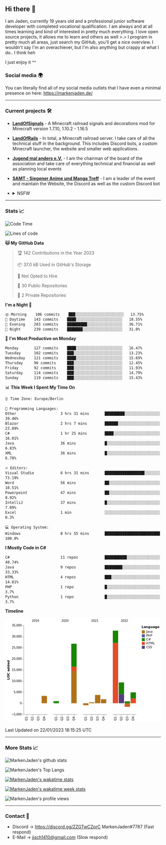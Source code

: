 ## Hi there 👋
I am Jaden, currently 19 years old and a professional junior software developer with completed vocational qualification. I am always and at all times learning and kind of interested in pretty much everything. I love open source projects, it allows me to learn and others as well >.>
I program in pretty much all areas, just search my GitHub, you'll get a nice overview.
I wouldn't say I'm an overachiever, but I'm also anything but crappy at what I do.. I think heh

I just enjoy it ^^

### Social media 🌍

You can literally find all of my social media outlets that I have even a minimal presence on here: https://markenjaden.de/

---

### Current projects 🛠

* [**LandOfSignals**](https://github.com/LandOfRails/LandOfSignals) - A Minecraft railroad signals and decorations mod for Minecraft version 1.7.10, 1.10.2 - 1.16.5
* [**LandOfRails**](https://github.com/LandOfRails) - In total, a Minecraft railroad server. I take care of all the technical stuff in the background. This includes Discord bots, a custom Minecraft launcher, the website and smaller web applications.
* [**Jugend mal anders e.V.**](https://jugendmalanders.de/) - I am the chairman of the board of the association and take care of everything technical and financial as well as planning local events
* [**SAMT - Siegener Anime und Manga Treff**](https://github.com/Siegener-Anime-und-Manga-Treff-SAMT) - I am a leader of the event and maintain the Website, the Discord as well as the custom Discord bot
* <details> 
  <summary>NSFW</summary>
  
  [**Nekos**](https://github.com/MarkenJaden/Nekos) - Website providing you with random lewd neko pics
  
</details>

---

### Stats 📈

<!--START_SECTION:waka-->
![Code Time](http://img.shields.io/badge/Code%20Time-1%2C038%20hrs%207%20mins-blue)

![Lines of code](https://img.shields.io/badge/From%20Hello%20World%20I%27ve%20Written-82%20Thousand%20lines%20of%20code-blue)

**🐱 My GitHub Data** 

> 🏆 142 Contributions in the Year 2023
 > 
> 📦 37.0 kB Used in GitHub's Storage 
 > 
> 🚫 Not Opted to Hire
 > 
> 📜 30 Public Repositories 
 > 
> 🔑 2 Private Repositories  
 > 
**I'm a Night 🦉** 

```text
🌞 Morning    106 commits    ███░░░░░░░░░░░░░░░░░░░░░░   13.75% 
🌆 Daytime    143 commits    ████░░░░░░░░░░░░░░░░░░░░░   18.55% 
🌃 Evening    283 commits    █████████░░░░░░░░░░░░░░░░   36.71% 
🌙 Night      239 commits    ███████░░░░░░░░░░░░░░░░░░   31.0%

```
📅 **I'm Most Productive on Monday** 

```text
Monday       127 commits    ████░░░░░░░░░░░░░░░░░░░░░   16.47% 
Tuesday      102 commits    ███░░░░░░░░░░░░░░░░░░░░░░   13.23% 
Wednesday    121 commits    ████░░░░░░░░░░░░░░░░░░░░░   15.69% 
Thursday     96 commits     ███░░░░░░░░░░░░░░░░░░░░░░   12.45% 
Friday       92 commits     ███░░░░░░░░░░░░░░░░░░░░░░   11.93% 
Saturday     114 commits    ███░░░░░░░░░░░░░░░░░░░░░░   14.79% 
Sunday       119 commits    ███░░░░░░░░░░░░░░░░░░░░░░   15.43%

```


📊 **This Week I Spent My Time On** 

```text
⌚︎ Time Zone: Europe/Berlin

💬 Programming Languages: 
Other                    3 hrs 31 mins       █████████░░░░░░░░░░░░░░░░   39.46% 
Blazor                   2 hrs 7 mins        ██████░░░░░░░░░░░░░░░░░░░   23.89% 
C#                       1 hr 25 mins        ████░░░░░░░░░░░░░░░░░░░░░   16.01% 
Java                     36 mins             █░░░░░░░░░░░░░░░░░░░░░░░░   6.83% 
XML                      36 mins             █░░░░░░░░░░░░░░░░░░░░░░░░   6.78%

🔥 Editors: 
Visual Studio            6 hrs 31 mins       ██████████████████░░░░░░░   73.19% 
Word                     56 mins             ██░░░░░░░░░░░░░░░░░░░░░░░   10.51% 
Powerpoint               47 mins             ██░░░░░░░░░░░░░░░░░░░░░░░   8.92% 
IntelliJ                 37 mins             █░░░░░░░░░░░░░░░░░░░░░░░░   7.09% 
Excel                    1 min               ░░░░░░░░░░░░░░░░░░░░░░░░░   0.3%

💻 Operating System: 
Windows                  8 hrs 55 mins       █████████████████████████   100.0%

```

**I Mostly Code in C#** 

```text
C#                       11 repos            ██████████░░░░░░░░░░░░░░░   40.74% 
Java                     9 repos             ████████░░░░░░░░░░░░░░░░░   33.33% 
HTML                     4 repos             ███░░░░░░░░░░░░░░░░░░░░░░   14.81% 
PHP                      1 repo              █░░░░░░░░░░░░░░░░░░░░░░░░   3.7% 
Python                   1 repo              █░░░░░░░░░░░░░░░░░░░░░░░░   3.7%

```


**Timeline**

![Chart not found](https://raw.githubusercontent.com/MarkenJaden/MarkenJaden/main/charts/bar_graph.png) 


 Last Updated on 22/01/2023 18:15:25 UTC
<!--END_SECTION:waka-->

---

### More Stats 📈

![MarkenJaden's github stats](https://github-readme-stats.vercel.app/api?username=MarkenJaden&count_private=true&show_icons=true&theme=radical)

![MarkenJaden's Top Langs](https://github-readme-stats.vercel.app/api/top-langs/?username=MarkenJaden&theme=radical)

[![MarkenJaden's wakatime stats](https://github-readme-stats.vercel.app/api/wakatime?username=MarkenJaden&theme=radical)](https://wakatime.com/@17f322c9-222a-48b4-9e15-983c41f7aed4)

[![MarkenJaden's wakatime week stats](https://wakatime.com/badge/user/17f322c9-222a-48b4-9e15-983c41f7aed4.svg)](https://wakatime.com/@17f322c9-222a-48b4-9e15-983c41f7aed4)

<!--[![MarkenJaden's Codewars stats](https://www.codewars.com/users/MarkenJaden/badges/large)](https://www.codewars.com/users/MarkenJaden)-->

![MarkenJaden's profile views](https://komarev.com/ghpvc/?username=MarkenJaden)

---

### Contact 💌

* Discord -> https://discord.gg/ZZGTwCZprC MarkenJaden#7787 (Fast respond)
* E-Mail -> jjsch1410@gmail.com (Slow respond)



<!--
**MarkenJaden/MarkenJaden** is a ✨ _special_ ✨ repository because its `README.md` (this file) appears on your GitHub profile.

Here are some ideas to get you started:

- 🔭 I’m currently working on ...
- 🌱 I’m currently learning ...
- 👯 I’m looking to collaborate on ...
- 🤔 I’m looking for help with ...
- 💬 Ask me about ...
- 📫 How to reach me: ...
- 😄 Pronouns: ...
- ⚡ Fun fact: ...
-->
